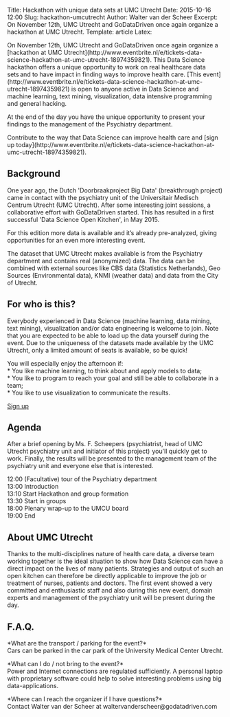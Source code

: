 Title: Hackathon with unique data sets at UMC Utrecht
Date: 2015-10-16 12:00
Slug: hackathon-umcutrecht
Author: Walter van der Scheer
Excerpt: On November 12th, UMC Utrecht and GoDataDriven once again organize a hackathon at UMC Utrecht.
Template: article
Latex:

<span class="lead">
<p>
On November 12th, UMC Utrecht and GoDataDriven once again organize a [hackathon at UMC Utrecht](http://www.eventbrite.nl/e/tickets-data-science-hackathon-at-umc-utrecht-18974359821). This Data Science hackathon offers a unique opportunity to work on real healthcare data sets and to have impact in finding ways to improve health care. [This event](http://www.eventbrite.nl/e/tickets-data-science-hackathon-at-umc-utrecht-18974359821) is open to anyone active in Data Science and machine learning, text mining, visualization, data intensive programming and general hacking. 
</p>
<p>
At the end of the day you have the unique opportunity to present your findings to the management of the Psychiatry department.
</p>
<p>
Contribute to the way that Data Science can improve health care and [sign up today](http://www.eventbrite.nl/e/tickets-data-science-hackathon-at-umc-utrecht-18974359821).
</p>
</span>

## Background 

<p>One year ago, the Dutch 'Doorbraakproject Big Data' (breakthrough project) came in contact with the psychiatry unit of the Universitair Medisch Centrum Utrecht (UMC Utrecht). After some interesting joint sessions, a collaborative effort with GoDataDriven started. This has resulted in a first successful 'Data Science Open Kitchen', in May 2015. 
</p>
<p>
For this edition more data is available and it’s already pre-analyzed, giving opportunities for an even more interesting event. 
</p>
<p>
The dataset that UMC Utrecht makes available is from the Psychiatry department and contains real (anonymized) data.  The data can be combined with external sources like CBS data (Statistics Netherlands), Geo Sources (Environmental data), KNMI (weather data) and data from the City of Utrecht.
</p>

## For who is this? 

<p>
Everybody experienced in Data Science (machine learning, data mining, text mining), visualization and/or data engineering is welcome to join. Note that you are expected to be able to load up the data yourself during the event. Due to the uniqueness of the datasets made available by the UMC Utrecht, only a limited amount of seats is available, so be quick!
</p>
<p>
You will especially enjoy the afternoon if: <br />
* You like machine learning, to think about and apply models to data; <br />
* You like to program to reach your goal and still be able to collaborate in a team; <br />
* You like to use visualization to communicate the results. <br />
</p>

[Sign up](http://www.eventbrite.nl/e/tickets-data-science-hackathon-at-umc-utrecht-18974359821)

## Agenda 

<p>
After a brief opening by Ms. F. Scheepers (psychiatrist, head of UMC Utrecht psychiatry unit and initiator of this project)  you'll quickly get to work. Finally, the results will be presented to the management team of the psychiatry unit and everyone else that is interested. 
</p>
<p> 
12:00 (Facultative) tour of the Psychiatry department <br />
13:00 Introduction <br />
13:10 Start Hackathon and group formation <br />
13:30 Start in groups <br />
18:00 Plenary wrap-up to the UMCU board <br />
19:00 End <br />
</p>

## About UMC Utrecht

<p>
Thanks to the multi-disciplines nature of health care data, a diverse team working together is the ideal situation to show how Data Science can have a direct impact on the lives of many patients. Strategies and output of such an open kitchen can therefore be directly applicable to improve the job or treatment of nurses, patients and doctors. The first event showed a very committed and enthusiastic staff and also during this new event, domain experts and management  of the psychiatry unit will be present during the day.
</p>

## F.A.Q.
<p> 
*What are the transport / parking for the event?* <br />
Cars can be parked in the car park of the University Medical Center Utrecht. <br />
</p>
<p>
*What can I do / not bring to the event?* <br />
Power and Internet connections are regulated sufficiently. A personal laptop with proprietary software could help to solve interesting problems using big data-applications. <br />
</p>
<p>
*Where can I reach the organizer if I have questions?* <br />
Contact Walter van der Scheer at waltervanderscheer@godatadriven.com <br />
</p>

